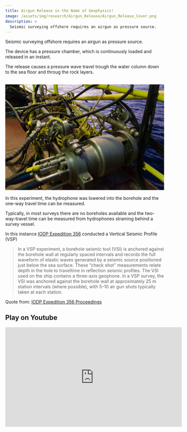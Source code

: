 ```yaml
---
title: Airgun Release in the Name of Geophysics!
image: /assets/img/research/Airgun_Release/Airgun_Release_Cover.png
description: >
  Seismic surveying offshore requires an airgun as pressure source.
---
```


Seismic surveying offshore requires an airgun as pressure source.

The device has a pressure chamber, which is continuously loaded and released in an instant.

The release causes a pressure wave travel trough the water column down to the sea floor and throug the rock layers.

<br><img src="/assets/img/research/Airgun_Release/Airgun_Closeup.jpg" alt="Airgun_Closeup.jpg" style="width:640px"><br>

In this experiment, the hydrophone was lowered into the borehole and the one-way travel time can be measured.

Typically, in most surveys there are no boreholes available and the two-way-travel time can be measured from hydrophones straming behind a survey vessel.

In this instance <a href="https://iodp.tamu.edu/scienceops/expeditions/indonesian_throughflow.html" target="_blank">IODP Expedition 356</a> conducted a Vertical Seismic Profile (VSP)

>In a VSP experiment, a borehole seismic tool (VSI) is anchored against the borehole wall at regularly spaced intervals and records the full waveform of elastic waves generated by a seismic source positioned just below the sea surface. These “check shot” measurements relate depth in the hole to traveltime in reflection seismic profiles. The VSI used on the ship contains a three-axis geophone. In a VSP survey, the VSI was anchored against the borehole wall at approximately 25 m station intervals (where possible), with 5–10 air gun shots typically taken at each station.

Quote from: <a href="https://doi.org/10.14379/iodp.proc.356.102.2017" target="_blank">IODP Expedition 356 Proceedings</a>

## Play on Youtube

<iframe width="560" height="315" src="https://www.youtube.com/embed/d7kzivS9VAs" frameborder="0" allow="accelerometer; autoplay; encrypted-media; gyroscope; picture-in-picture" allowfullscreen></iframe>